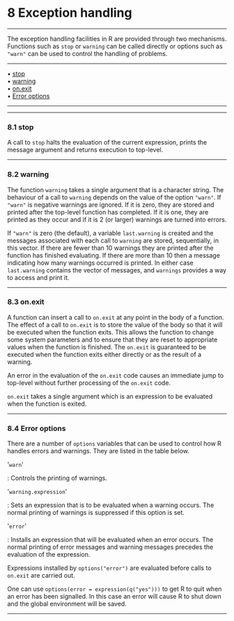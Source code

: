 # 8 Exception handling

---

The exception handling facilities in R are provided through two
mechanisms. Functions such as `stop` or `warning` can be called directly
or options such as `"warn"` can be used to control the handling of
problems.

---

• [stop](#stop)     
 • [warning](#warning)     
 • [on.exit](#on_002eexit)     
 • [Error options](#Error-options)

---

---

### 8.1 stop

A call to `stop` halts the evaluation of the current expression, prints
the message argument and returns execution to top-level.

---

### 8.2 warning

The function `warning` takes a single argument that is a character
string. The behaviour of a call to `warning` depends on the value of the
option `"warn"`. If `"warn"` is negative warnings are ignored. If it is
zero, they are stored and printed after the top-level function has
completed. If it is one, they are printed as they occur and if it is 2
(or larger) warnings are turned into errors.

If `"warn"` is zero (the default), a variable `last.warning` is created
and the messages associated with each call to `warning` are stored,
sequentially, in this vector. If there are fewer than 10 warnings they
are printed after the function has finished evaluating. If there are
more than 10 then a message indicating how many warnings occurred is
printed. In either case `last.warning` contains the vector of messages,
and `warnings` provides a way to access and print it.

---

### 8.3 on.exit

A function can insert a call to `on.exit` at any point in the body of a
function. The effect of a call to `on.exit` is to store the value of the
body so that it will be executed when the function exits. This allows
the function to change some system parameters and to ensure that they
are reset to appropriate values when the function is finished. The
`on.exit` is guaranteed to be executed when the function exits either
directly or as the result of a warning.

An error in the evaluation of the `on.exit` code causes an immediate
jump to top-level without further processing of the `on.exit` code.

`on.exit` takes a single argument which is an expression to be evaluated
when the function is exited.

---

### 8.4 Error options

There are a number of `options` variables that can be used to control
how R handles errors and warnings. They are listed in the table below.

'`warn`'

: Controls the printing of warnings.

'`warning.expression`'

: Sets an expression that is to be evaluated when a warning occurs.
The normal printing of warnings is suppressed if this option is set.

'`error`'

: Installs an expression that will be evaluated when an error occurs.
The normal printing of error messages and warning messages precedes
the evaluation of the expression.

Expressions installed by `options("error")` are evaluated before calls
to `on.exit` are carried out.

One can use `options(error = expression(q("yes")))` to get R to quit
when an error has been signalled. In this case an error will cause R to
shut down and the global environment will be saved.

---
